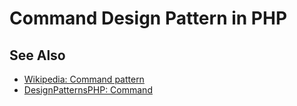 # Command Design Pattern in PHP

## See Also

* [Wikipedia: Command pattern](https://en.wikipedia.org/wiki/Command_pattern)
* [DesignPatternsPHP: Command](http://designpatternsphp.readthedocs.io/en/latest/Behavioral/Command/README.html)
